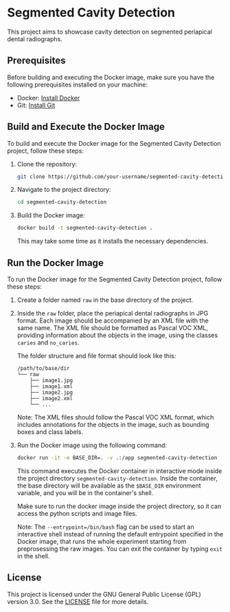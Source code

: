 # Segmented Cavity Detection

   This project aims to showcase cavity detection on segmented periapical dental radiographs.

## Prerequisites

Before building and executing the Docker image, make sure you have the following prerequisites installed on your machine:

- Docker: [Install Docker](https://docs.docker.com/get-docker/)
- Git: [Install Git](https://git-scm.com/book/en/v2/Getting-Started-Installing-Git)

## Build and Execute the Docker Image

To build and execute the Docker image for the Segmented Cavity Detection project, follow these steps:

1. Clone the repository:

   ```bash
   git clone https://github.com/your-username/segmented-cavity-detection.git
   ```

2. Navigate to the project directory:

   ```bash
   cd segmented-cavity-detection
   ```

3. Build the Docker image:

   ```bash
   docker build -t segmented-cavity-detection .
   ```

   This may take some time as it installs the necessary dependencies.

## Run the Docker Image

To run the Docker image for the Segmented Cavity Detection project, follow these steps:

1. Create a folder named `raw` in the base directory of the project.

2. Inside the `raw` folder, place the periapical dental radiographs in JPG format. Each image should be accompanied by an XML file with the same name. The XML file should be formatted as Pascal VOC XML, providing information about the objects in the image, using the classes `caries` and `no_caries`.

   The folder structure and file format should look like this:

   ```
   /path/to/base/dir
   └── raw
       ├── image1.jpg
       ├── image1.xml
       ├── image2.jpg
       ├── image2.xml
       └── ...
   ```

   Note: The XML files should follow the Pascal VOC XML format, which includes annotations for the objects in the image, such as bounding boxes and class labels.

3. Run the Docker image using the following command:

   ```bash
   docker run -it -e BASE_DIR=. -v .:/app segmented-cavity-detection
   ```

   This command executes the Docker container in interactive mode inside the project directory  `segmented-cavity-detection`. Inside the container, the base directory will be available as the `$BASE_DIR` environment variable, and you will be in the container's shell.

   Make sure to run the docker image inside the project directory, so it can access the python scripts and image files.

   Note: The `--entrypoint=/bin/bash` flag can be used to start an interactive shell instead of running the default entrypoint specified in the Docker image, that runs the whole experiment starting from preprosessing the raw images. You can exit the container by typing `exit` in the shell.

## License

This project is licensed under the GNU General Public License (GPL) version 3.0. See the [LICENSE](LICENSE) file for more details.
